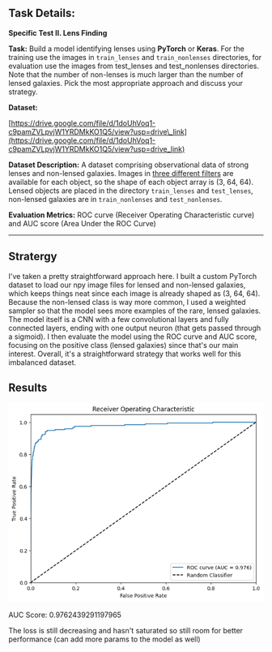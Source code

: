 ## Task Details:

**Specific Test II. Lens Finding**

**Task:** Build a model identifying lenses using **PyTorch** or **Keras**. For the training use the images in `train_lenses` and `train_nonlenses` directories, for evaluation use the images from test\_lenses and test\_nonlenses directories. Note that the number of non-lenses is much larger than the number of lensed galaxies. Pick the most appropriate approach and discuss your strategy.

**Dataset:**

[https://drive.google.com/file/d/1doUhVoq1-c9pamZVLpvjW1YRDMkKO1Q5/view?usp=drive\_link](https://drive.google.com/file/d/1doUhVoq1-c9pamZVLpvjW1YRDMkKO1Q5/view?usp=drive_link)

**Dataset Description:** A dataset comprising observational data of strong lenses and non-lensed galaxies. Images in [three different filters](https://skyserver.sdss.org/dr1/en/proj/advanced/color/sdssfilters.asp) are available for each object, so the shape of each object array is (3, 64, 64). Lensed objects are placed in the directory `train_lenses` and `test_lenses`, non-lensed galaxies are in `train_nonlenses` and `test_nonlenses`.

**Evaluation Metrics:** ROC curve (Receiver Operating Characteristic curve) and AUC score (Area Under the ROC Curve) 

---

## Stratergy

I've taken a pretty straightforward approach here. I built a custom PyTorch dataset to load our npy image files for lensed and non-lensed galaxies, which keeps things neat since each image is already shaped as (3, 64, 64). Because the non-lensed class is way more common, I used a weighted sampler so that the model sees more examples of the rare, lensed galaxies. The model itself is a CNN with a few convolutional layers and fully connected layers, ending with one output neuron (that gets passed through a sigmoid). I then evaluate the model using the ROC curve and AUC score, focusing on the positive class (lensed galaxies) since that's our main interest. Overall, it's a straightforward strategy that works well for this imbalanced dataset.

## Results

![Result using NewCNN](image.png)

AUC Score: 0.9762439291197965 

The loss is still decreasing and hasn't saturated so still room for better performance (can add more params to the model as well)